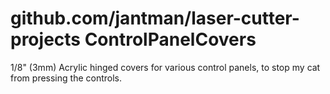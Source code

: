 # github.com/jantman/laser-cutter-projects ControlPanelCovers

1/8" (3mm) Acrylic hinged covers for various control panels, to stop my cat from pressing the controls.
